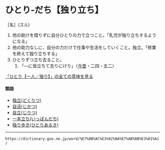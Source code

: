 # ひとり‐だち【独り立ち】

［名］(スル)
1. 他の助けを借りずに自分ひとりの力で立つこと。「乳児が独り立ちするようになる」
2. 他の助力なしに、自分の力だけで仕事や生活をしていくこと。独立。「修業を終えて独り立ちする」
3. ひとりずつ立ち去ること。    
    1.  「―に皆立ちて去りにけり」〈[今昔](https://dictionary.goo.ne.jp/word/%E4%BB%8A%E6%98%94%E7%89%A9%E8%AA%9E%E9%9B%86/#jn-83551)・二四・五二〉
        

[「ひとり【一人／独り】」の全ての意味を見る](https://dictionary.goo.ne.jp/word/%E4%B8%80%E4%BA%BA_%28%E3%81%B2%E3%81%A8%E3%82%8A%29/#jn-186348)

#### 類語

-   [独立(どくりつ)](https://dictionary.goo.ne.jp/word/%E7%8B%AC%E7%AB%8B/#jn-158399)
-   [自活(じかつ)](https://dictionary.goo.ne.jp/word/%E8%87%AA%E6%B4%BB/#jn-94460)
-   [自立(じりつ)](https://dictionary.goo.ne.jp/word/%E8%87%AA%E7%AB%8B/#jn-112574)
-   [一本立ち(いっぽんだち)](https://dictionary.goo.ne.jp/word/%E4%B8%80%E6%9C%AC%E7%AB%8B%E3%81%A1/#jn-13776)
-   [独り歩き(ひとりあるき)](https://dictionary.goo.ne.jp/word/%E4%B8%80%E4%BA%BA%E6%AD%A9%E3%81%8D/#jn-186354)

---
`https://dictionary.goo.ne.jp/word/%E7%8B%AC%E3%82%8A%E7%AB%8B%E3%81%A1/`